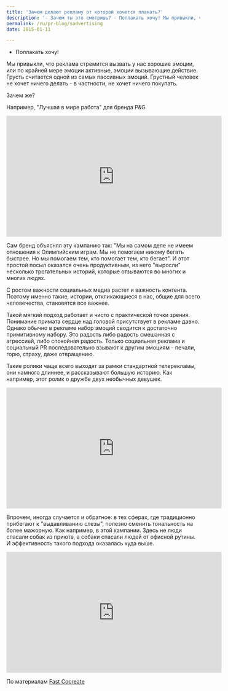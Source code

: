 ```yaml
---
title: 'Зачем делают рекламу от которой хочется плакать?'
description: '- Зачем ты это смотришь? - Поплакать хочу! Мы привыкли, что реклама стремится вызвать у нас хорошие эмоции, или по крайней мере эмоции активные, эмоции вызывающие действие. Грусть считается одной из самых пассивных эмоций. Грустный человек не хочет ничего делать - в частности, не хочет ничего покупать. Зачем же?'
permalink: /ru/pr-blog/sadvertising
date: 2015-01-11

---
```


- Поплакать хочу!

Мы привыкли, что реклама стремится вызвать у нас хорошие эмоции, или по крайней мере эмоции активные, эмоции вызывающие действие. Грусть считается одной из самых пассивных эмоций. Грустный человек не хочет ничего делать - в частности, не хочет ничего покупать.

Зачем же?

Например, "Лучшая в мире работа" для бренда P&G

<iframe width="560" height="315" src="https://www.youtube.com/embed/0ruHOaHrGnQ" frameborder="0" allowfullscreen></iframe>

Сам бренд объяснял эту кампанию так: "Мы на самом деле не имеем отношения к Олимпийским играм. Мы не помогаем никому бегать быстрее. Но мы помогаем тем, кто помогает тем, кто бегает". И этот простой посыл оказался очень продуктивным, из него "выросли" несколько трогательных историй, которые отзываются во многих и  многих людях.

С ростом важности социальных медиа растет и важность контента. Поэтому именно такие, истории, откликающиеся в нас, общие для всего человечества, становятся все важнее.

Такой мягкий подход работает и чисто с практической точки зрения. Понимание примата сердце над головой присутствует в рекламе давно. Однако обычно в рекламе набор эмоций сводится к достаточно примитивному набору. Это радость либо радость смешанная с агрессией, либо спокойная радость. Только социальная реклама и социальный PR последовательно взывают к другим эмоциям - печали, горю, страху, даже отвращению.

Такие ролики чаще всего выходят за рамки стандартной телерекламы, они намного длиннее, и рассказывают большую историю. Как например, этот ролик о дружбе двух необычных девушек.

<iframe width="560" height="315" src="https://www.youtube.com/embed/5nRKyQ11494" frameborder="0" allowfullscreen></iframe>

Впрочем, иногда случается и обратное: в тех сферах, где традиционно прибегают к "выдавливанию слезы", полезно сменить тональность на более мажорную. Как например, в этой кампании. Здесь не люди спасали собак из приюта, а собаки спасали людей от офисной рутины.  И эффективность такого подхода оказалась куда выше.

<iframe width="560" height="315" src="https://www.youtube.com/embed/S-7dKSwzA8Q" frameborder="0" allowfullscreen></iframe>

По материалам <a href="https://www.fastcocreate.com/3029767/the-rise-of-sadvertising-why-brands-are-determined-to-make-you-cry#!">Fast Cocreate </a>

